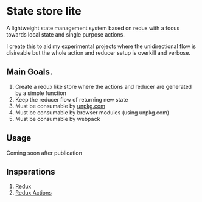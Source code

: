 # State store lite

A lightweight state management system based on redux with a focus towards local state and single purpose actions.

I create this to aid my experimental projects where the unidirectional flow is disireable but the whole action and reducer setup is overkill and verbose.

## Main Goals.
1. Create a redux like store where the actions and reducer are generated by a simple function
2. Keep the reducer flow of returning new state
3. Must be consumable by [unpkg.com](https://unpkg.com/)
4. Must be consumable by browser modules (using unpkg.com)
5. Must be consumable by webpack

## Usage
Coming soon after publication

## Insperations
1. [Redux](https://github.com/reduxjs/redux)
2. [Redux Actions](https://github.com/redux-utilities/redux-actions)
